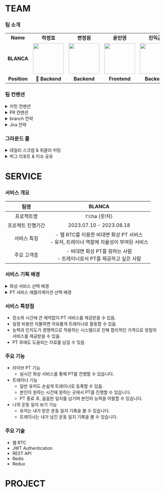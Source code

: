 # TEAM
### 팀 소개
<table>
  <tr>
    <td align="center"><b>Name</b></td>
    <td align="center"><b>하정호</b></td>
    <td align="center"><b>변정원</b></td>
    <td align="center"><b>윤민영</b></td>
    <td align="center"><b>진익근</b></td>
    <td align="center"><b>이채림</b></td>
    <td align="center"><b>최해미</b></td>
  </tr>
  <tr>
    <td align="center"><b>BLANCA</b></td>
    <td align="center"><img src="https://github.com/hso8706/Useful/assets/103169947/241ee0f5-a09d-4a68-a6e1-267f9e96a40d" width="100px;" alt=""/></td>
    <td align="center"><img src="https://github.com/hso8706/Useful/assets/103169947/cd3d4ad3-9568-46f0-b7d5-7bd27155b7a9" width="100px;" alt=""/></td>
    <td align="center"><img src="https://github.com/hso8706/Useful/assets/103169947/e52d2465-eb3e-4885-9ef1-1f2452c0e2a7" width="100px;" alt=""/><br /></td>
    <td align="center"><img src="https://github.com/hso8706/Useful/assets/103169947/076edfd8-4735-4c4b-bdd0-f4f198aeae76" width="100px;" alt=""/><br /></td>
    <td align="center"><img src="https://github.com/hso8706/Useful/assets/103169947/9a52270e-c314-41a7-9c1a-f436b6e53040" width="100px;" alt=""/><br /></td>
    <td align="center"><img src="https://github.com/hso8706/Useful/assets/103169947/52e486ee-1129-4262-9ce8-d018be08c23d" width="100px;" alt=""/><br /></td>
  </tr>
  <tr>
    <td align="center"><b>Position</b></td>
    <td align="center"><b>👑 Backend</b></td>
    <td align="center"><b>Backend</b></td>
    <td align="center"><b>Frontend</b></td>
    <td align="center"><b>Backend</b></td>
    <td align="center"><b>Frontend</b></td>
    <td align="center"><b>Frontend</b></td>
  </tr>
</table>

### 팀 컨벤션

<details>
<summary>커밋 컨벤션</summary>
<div markdown="1">

# Git Commit Convention
|  | Category | Information | Details |
| --- | --- | --- | --- |
| ✨ | feat | 새로운 기능 추가, 수정 | 모든 기능 구현 |
| 🐛 | fix | 버그 픽스, 에러 핸들링 | 기능 구현 후 실행 시 발견된 에러 핸들링 |
| 💚 | build | 빌드 & 배포 | main에 merge 시 사용 |
| 📦️ | chore | 패키지 외 기타 수정 | 패키지 구조(틀), Resouces, .gradle 등 |
| 💄 | style | 코드 스타일, 포맷팅 변경 | 특히 명칭 변경 시 |
| 🔀 | save | 임시 저장 | 로컬의 변경이 있어야 할 경우 사용 |
| 📝 | test | 테스트 코드 작성 | 테스트를 진행 및 완성에 작성 |
||||

</div>
</details>

<details>
<summary>PR 컨벤션</summary>
<div markdown="1">

# PR Convention

```
## 제목
[ {Section} / {Feature} ] {제목} 
- Section : `Back`, `Front`
- Feature : `User`, `Trainer`, ...
- 제목 : 내용을 암시할 수 있는 제목

## 개요
- 해당 PR의 전반적인 흐름 및 설명

## 세부 내용
- 해당 PR에서 진행한 사항들

## 이슈
- 고민과 질문
- 발생한 문제 및 해결 과정

## 제안
- 팀에게 제안할 사항
```
</div>
</details>

<details>
<summary>branch 전략</summary>
<div markdown="1">

# Git Flow

![image](https://github.com/hso8706/Useful/assets/103169947/0be41e0e-9312-4266-9400-057c1d7e4992)

- main 브랜치에는 프로젝트 마지막에 merge (배포할 때)
- develop 브랜치에 개발한 feature 브랜치를 merge
- feature 브랜치는 각각 기능 하나씩 개발하기
    - 기능별로!!!
    - feature 브랜치명 : `{be,fe}/feat/기능명` ex) `feat/member`, `feat/product`
    - feature 브랜치는 merge 후 삭제
- 배포 후 버그나 오류 발생 시에 main(master) 브랜치에서 hotfix 브랜치를 따와서 수정하기

</div>
</details>

<details>
<summary>Jira 전략</summary>
<div markdown="1">

### 에픽 이슈

- 큰 일 개념
- 상세 이슈를 포함하는 상위 이슈
- 총 프로젝트를 만들기 위해 필요한 일들
- 에픽을 할당하며 분업할 계획

### Task 이슈

- 본인이 할당받은 에픽을 완성하기 위해 세우는 상세 계획

### 스프린트

- 총 프로젝트를 완성하기위해 나누는 주기
- 월 ~ 일
- 우리는 23.07.17이 스프린트 1의 시작일
- 지금 우선 순위 1에 대한 작업은 스프린트2 종료까지를 기준으로 완성할 계획

### 스토리 포인트

- 이슈에 매기는 포인트
- 해당 이슈가 얼마나 걸릴지에 대한 포인트
- 에픽에 스토리 포인트를 정하고, 해당 에픽 스토리 포인트를 배분하여 task 이슈에 스토리 포인트를 지정할 것
- 1시간 = 1포인트
    - 1주 (싸피 상주 시간) = 40시간 = 40포인트
    - 이슈마다 포인트 적절히 분배

</div>
</details>

### 그라운드 룰
<details>
<summary>데일리 스크럼 & 위클리 미팅</summary>
<div markdown="1">

```markdown
**위클리 회의** → 매주 일요일 오후 9시  

**데일리 회의** → 매일 싸피 공식 일정(라이브) 종료 후
```
[회의록](https://www.notion.so/0ea37eaa97f24b61a37161a38626d6b2?pvs=21)

</div>
</details>

<details>
<summary>버그 리포트 & 이슈 공유</summary>
<div markdown="1">

[버그 및 이슈](https://www.notion.so/e18aa97251624c51ab2edd7a9a374635)

</div>
</details>

# SERVICE
### 서비스 개요

| 팀명 | BLANCA |
|:---:|:---:|
| 프로젝트명 | t'cha (읏!차) |
| 프로젝트 진행기간 | 2023.07.10 - 2023.08.18 |
| 서비스 특징 | - 웹 RTC를 이용한 비대면 화상 PT 서비스 <br> - 유저, 트레이너 역할에 자율성이 부여된 서비스 |
| 주요 고객층 | - 비대면 화상 PT를 원하는 사람 <br> - 트레이너로서 PT를 제공하고 싶은 사람 |

### 서비스 기획 배경

<details>
<summary>화상 서비스 선택 배경</summary>
<div markdown="1">
 
    비대면 및 무인 시스템에 대한 수요가 증가하고 있다.
    그 원인은 다양하겠지만 우리가 파악한 원인은 크게 세 가지다.
    첫째는 코로나 이슈, 둘째는 디바이스 성능의 발달, 그리고 마지막으로 기술의 발달이다.
    이 세 가지 이슈로 오프라인 서비스들이 쇠퇴하고, 대다수가 온라인 서비스로 이전할 것을 예상했다.
    
    1. 코로나 이슈
    코로나 팬데믹 초기에는 사람들이 코로나에 걸리지 않기 위해, 혹은 코로나로 인한 격리로 인해 사람들은 물리적으로 `밖`보다는 `안`에 있게 되었다. 그리고 이 기간이 길어짐과 함께 `안`을 추구하던 니즈가 시너지 효과를 발휘해 시장 트렌드 자체를 변화시켰다.
    
    2. 디바이스 성능의 발달
    코로나로 인해 시장 트렌드가 바뀌었다. 예를 들면 기업들은 재택 근무 환경을 고려하게 되었고, 오프라인보다는 온라인 소비자를 붙잡아야 했다.
    이렇게 온라인에 대한 관심이 많아지자 자연스레 온라인 환경을 위한 디바이스(카메라, 통신 등)가 발전했다.

    3. 기술의 발달
    기술의 발달도 디바이스의 발달과 비슷한 이치이다.
    원래도 빠른 속도로 인공지능과 사물 인터넷과 같은 4차 산업 기술이 발달하고 있었는데, 코로나로 인한 변화로 관심이 많아지자 발전 속도에 가속도가 붙었다.

    4. 예시
      - 무인 시스템
        - 각종 무인 매장, 키오스크, 배달 로봇 등
      - 비대면 시스템
        - 엔구(화상 영어), 비대면 은행 서비스 등

</div>
</details>

<details>
<summary>PT 서비스 애플리케이션 선택 배경</summary>
<div markdown="1">

    PT 서비스에 대한 애플리케이션을 선택한 이유는 크게 세 가지다.

    1. 근력 운동 수요의 증가
    지식의 발전에 따라 사회적 흐름도 바뀌기 마련이다.
    이전 시대에는 근력 운동은 보디빌더를 위한 운동, 건강을 위해서는 유산소 운동만이 좋다는 식의 사회적 풍조가 있었다.
    하지만 이는 잘못된 해석으로인한 결과였다는게 밝혀지고, 더불어 현재에는 장수와 노화 방지에 있어서 근력 운동에 대한 중요성이 대두되면서 근력 운동이 주를 이루고 있다.

    2. PT에 대한 필요성
    공부도 학원가서 공부하는 법과 노하우를 배우듯, 운동도 운동하는 법과 노하우를 배우는 것은 당연히 좋다.
    근력 운동에 대한 수요가 증가하면서 PT에 대한 수요도 자연스레 증가하는 추세이다.

    3. 성장 가능성
    운동에 대한 수요, 그리고 PT에 대한 수요가 증가하고 있는 상황이다.
    그런데 PT는 오프라인이 100%라 해도 과언이 아닐 정도로 오프라인 형식의 서비스이다.
    트렌드에 맞게 PT도 온라인 및 무인 시스템이 갖춰질 것이 예측되고있다.
    하지만 아직 이에 대한 시장이 작기 때문에 성장 가능성이 크다고 판단된다.

</div>
</details>

### 서비스 특장점
- 장소와 시간에 큰 제약없이 PT 서비스를 제공받을 수 있음.
- 일정 비용만 지불하면 자유롭게 트레이너로 활동할 수 있음.
- 능력과 인지도가 경쟁력으로 작용하는 시스템으로 인해 합리적인 가격으로 양질의 서비스를 제공받을 수 있음.
- PT 후에도 도움되는 자료를 남길 수 있음

### 주요 기능
- 라이브 PT 기능
  - 실시간 화상 서비스를 통해 PT를 진행할 수 있습니다.
- 트레이너 기능
  - 일반 유저도 손쉽게 트레이너로 등록할 수 있음.
  - 본인이 원하는 시간에 원하는 곳에서 PT를 진행할 수 있습니다.
  - PT 종료 후, 꼼꼼한 일지를 남기며 본인의 능력을 어필할 수 있습니다.
- 나의 운동 일지 보기 기능
  - 유저는 내가 받은 운동 일지 기록을 볼 수 있습니다.
  - 트레이너는 내가 남긴 운동 일지 기록을 볼 수 있습니다.

### 주요 기술
- 웹 RTC
- JWT Authentication
- REST API
- Redis
- Redux

# PROJECT
